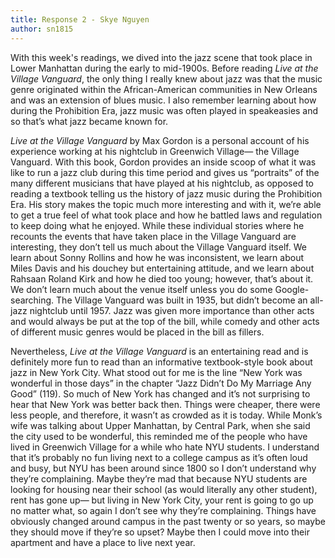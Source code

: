 ```yaml
---
title: Response 2 - Skye Nguyen
author: sn1815
---
```


With this week's readings, we dived into the jazz scene that took place in Lower Manhattan during the early to mid-1900s. Before reading _Live at the Village Vanguard_, the only thing I really knew about jazz was that the music genre originated within the African-American communities in New Orleans and was an extension of blues music. I also remember learning about how during the Prohibition Era, jazz music was often played in speakeasies and so that’s what jazz became known for.

_Live at the Village Vanguard_ by Max Gordon is a personal account of his experience working at his nightclub in Greenwich Village— the Village Vanguard. With this book, Gordon provides an inside scoop of what it was like to run a jazz club during this time period and gives us “portraits” of the many different musicians that have played at his nightclub, as opposed to reading a textbook telling us the history of jazz music during the Prohibition Era. His story makes the topic much more interesting and with it, we’re able to get a true feel of what took place and how he battled laws and regulation to keep doing what he enjoyed. While these individual stories where he recounts the events that have taken place in the Village Vanguard are interesting, they don’t tell us much about the Village Vanguard itself. We learn about Sonny Rollins and how he was inconsistent, we learn about Miles Davis and his douchey but entertaining attitude, and we learn about Rahsaan Roland Kirk and how he died too young; however, that’s about it. We don’t learn much about the venue itself unless you do some Google-searching. The Village Vanguard was built in 1935, but didn’t become an all-jazz nightclub until 1957. Jazz was given more importance than other acts and would always be put at the top of the bill, while comedy and other acts of different music genres would be placed in the bill as fillers.

Nevertheless, _Live at the Village Vanguard_ is an entertaining read and is definitely more fun to read than an informative textbook-style book about jazz in New York City. What stood out for me is the line “New York was wonderful in those days” in the chapter “Jazz Didn’t Do My Marriage Any Good” (119). So much of New York has changed and it’s not surprising to hear that New York was better back then. Things were cheaper, there were less people, and therefore, it wasn’t as crowded as it is today. While Monk’s wife was talking about Upper Manhattan, by Central Park, when she said the city used to be wonderful, this reminded me of the people who have lived in Greenwich Village for a while who hate NYU students. I understand that it’s probably no fun living next to a college campus as it’s often loud and busy, but NYU has been around since 1800 so I don’t understand why they’re complaining. Maybe they’re mad that  because NYU students are looking for housing near their school (as would literally any other student), rent has gone up— but living in New York City, your rent is going to go up no matter what, so again I don’t see why they’re complaining. Things have obviously changed around campus in the past twenty or so years, so maybe they should move if they’re so upset? Maybe then I could move into their apartment and have a place to live next year.

